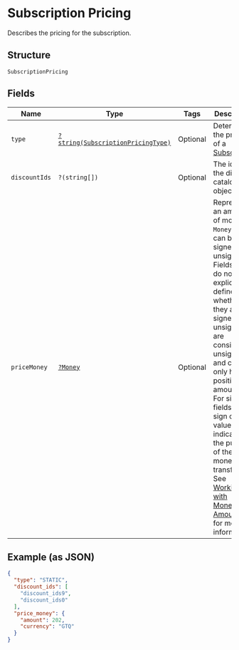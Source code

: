 
# Subscription Pricing

Describes the pricing for the subscription.

## Structure

`SubscriptionPricing`

## Fields

| Name | Type | Tags | Description | Getter | Setter |
|  --- | --- | --- | --- | --- | --- |
| `type` | [`?string(SubscriptionPricingType)`](../../doc/models/subscription-pricing-type.md) | Optional | Determines the pricing of a [Subscription](../../doc/models/subscription.md) | getType(): ?string | setType(?string type): void |
| `discountIds` | `?(string[])` | Optional | The ids of the discount catalog objects | getDiscountIds(): ?array | setDiscountIds(?array discountIds): void |
| `priceMoney` | [`?Money`](../../doc/models/money.md) | Optional | Represents an amount of money. `Money` fields can be signed or unsigned.<br>Fields that do not explicitly define whether they are signed or unsigned are<br>considered unsigned and can only hold positive amounts. For signed fields, the<br>sign of the value indicates the purpose of the money transfer. See<br>[Working with Monetary Amounts](https://developer.squareup.com/docs/build-basics/working-with-monetary-amounts)<br>for more information. | getPriceMoney(): ?Money | setPriceMoney(?Money priceMoney): void |

## Example (as JSON)

```json
{
  "type": "STATIC",
  "discount_ids": [
    "discount_ids9",
    "discount_ids0"
  ],
  "price_money": {
    "amount": 202,
    "currency": "GTQ"
  }
}
```

